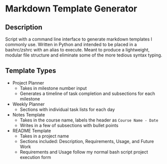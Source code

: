 # Markdown Template Generator

## Description

Script with a command line interface to generate markdown templates I commonly use. Written in Python and intended to be placed in a bashrc/zshrc with an alias to execute. Meant to produce a lightweight, modular file structure and eliminate some of the more tedious syntax typing.

## Template Types

- Project Planner
  - Takes in milestone number input
  - Generates a timeline of task completion and subsections for each milestone
- Weekly Planner
  - Sections with individual task lists for each day
- Notes Template
  - Takes in the course name, labels the header as `Course Name - Date`
  - Writes in a few of subsections with bullet points
- README Template
  - Takes in a project name
  - Sections included: Description, Requirements, Usage, and Future Work
  - Requirements and Usage follow my normal bash script project execution form
